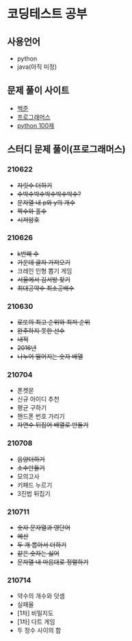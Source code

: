 # 코딩테스트 공부
## 사용언어
- python
- java(아직 미정)
## 문제 풀이 사이트
- [백준](https://www.acmicpc.net/)
- [프로그래머스](https://programmers.co.kr/)
- [python 100제](https://www.notion.so/Python-100-6ee1860ce29a41bc8eb6b9cfa7d7f06c)

## 스터디 문제 풀이(프로그래머스)
### 210622
- ~~자릿수 더하기~~
- ~~수박수박수박수박수박수?~~
- ~~문자열 내 p와 y의 개수~~
- ~~짝수와 홀수~~
- ~~시저암호~~
### 210626
- ~~k번째 수~~
- ~~가운데 글자 가져오기~~
- 크레인 인형 뽑기 게임
- ~~서울에서 김서방 찾기~~
- ~~최대공약수 최소공배수~~
### 210630
- ~~로또의 최고 순위와 최저 순위~~
- ~~완주하지 못한 선수~~
- ~~내적~~
- ~~2016년~~
- ~~나누어 떨어지는 숫자 배열~~
### 210704
- 폰켓몬
- 신규 아이디 추천
- 평균 구하기
- 핸드폰 번호 가리기
- ~~자연수 뒤집어 배열로 만들기~~
### 210708
- ~~음양더하기~~
- ~~소수만들기~~
- 모의고사
- 키패드 누르기
- 3진법 뒤집기
### 210711
- ~~숫자 문자열과 영단어~~
- ~~예산~~
- ~~두 개 뽑아서 더하기~~
- ~~같은 숫자는 싫어~~
- ~~문자열 내 마음대로 정렬하기~~ 
### 210714
- 약수의 개수와 덧셈
- 실패율
- [1차] 비밀지도
- [1차] 다트 게임
- 두 정수 사이의 합
